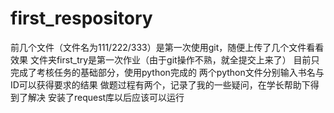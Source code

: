 # first_respository
前几个文件（文件名为111/222/333）是第一次使用git，随便上传了几个文件看看效果
文件夹first_try是第一次作业（由于git操作不熟，就全提交上来了）
目前只完成了考核任务的基础部分，使用python完成的
两个python文件分别输入书名与ID可以获得要求的结果
做题过程有两个，记录了我的一些疑问，在学长帮助下得到了解决
安装了request库以后应该可以运行
